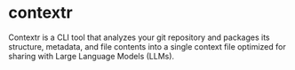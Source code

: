 # contextr
Contextr is a CLI tool that analyzes your git repository and packages its structure, metadata, and file contents into a single context file optimized for sharing with Large Language Models (LLMs).

